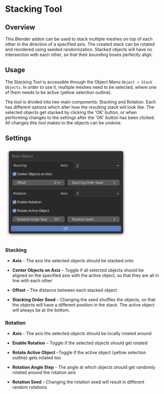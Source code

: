# Stacking Tool
## Overview
This Blender addon can be used to stack multiple meshes on top of each other in the direction of a specified axis. The created stack can be rotated and reordered using seeded randomization. Stacked objects will have no intersection with each other, so that their bounding boxes perfectly align.

## Usage
The Stacking Tool is accessible through the Object Menu `Object > Stack Objects`. In order to use it, multiple meshes need to be selected, where one of them needs to be active (yellow selection outline).

The tool is divided into two main components: Stacking and Rotation. Each has different options which alter how the resulting stack will look like. The selected objects get stacked by clicking the 'OK' button, or when performing changes to the settings after the 'OK' button has been clicked. All changes this tool makes to the objects can be undone.

## Settings

![Stacking_Tool_Panel_Image](https://github.com/flo-wolf/blender-stacking-tool/blob/master/images/stacking_tool_panel_shadow.png?raw=true)

### Stacking
- **Axis** - The axis the selected objects should be stacked onto

- **Center Objects on Axis** – Toggle if all selected objects should be aligned on the specified axis with the active object, so that they are all in line with each other

- **Offset** – The distance between each stacked object

- **Stacking Order Seed** – Changing the seed shuffles the objects, so that the objects will have a different position in the stack. The active object will always be at the bottom.


### Rotation
- **Axis** - The axis the selected objects should be locally rotated around

- **Enable Rotation** – Toggle if the selected objects should get rotated

- **Rotate Active Object** –Toggle if the active object (yellow selection outline) gets rotated too

- **Rotation Angle Step** - The angle at which objects should get randomly rotated around the rotation axis

- **Rotation Seed** – Changing the rotation seed will result in different random rotations 

